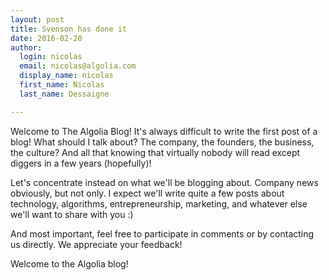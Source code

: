 ```yaml
---
layout: post
title: Svenson has done it
date: 2016-02-20
author:
  login: nicolas
  email: nicolas@algolia.com
  display_name: nicolas
  first_name: Nicolas
  last_name: Dessaigne

---
```


Welcome to The Algolia Blog! It's always difficult to write the first post of
a blog! What should I talk about? The company, the founders, the business, the
culture? And all that knowing that virtually nobody will read except diggers
in a few years (hopefully)!

Let's concentrate instead on what we'll be blogging about. Company news
obviously, but not only. I expect we'll write quite a few posts about
technology, algorithms, entrepreneurship, marketing, and whatever else we'll
want to share with you :)

And most important, feel free to participate in comments or by contacting us
directly. We appreciate your feedback!

Welcome to the Algolia blog!
